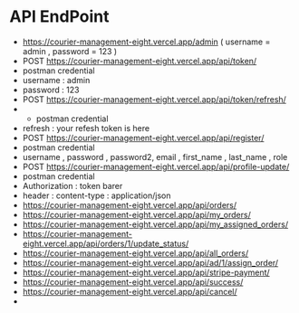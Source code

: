 # API EndPoint
- https://courier-management-eight.vercel.app/admin     ( username = admin , password = 123 )
- POST https://courier-management-eight.vercel.app/api/token/
- postman credential
- username : admin
- password : 123
- POST https://courier-management-eight.vercel.app/api/token/refresh/
- - postman credential
-  refresh : your refesh token is here
- POST https://courier-management-eight.vercel.app/api/register/
- postman credential
- username , password , password2, email , first_name , last_name  , role
- POST https://courier-management-eight.vercel.app/api/profile-update/
 - postman credential
 - Authorization : token barer
 - header : content-type : application/json
 - https://courier-management-eight.vercel.app/api/orders/
 - https://courier-management-eight.vercel.app/api/my_orders/
 - https://courier-management-eight.vercel.app/api/my_assigned_orders/
 - https://courier-management-eight.vercel.app/api/orders/1/update_status/
 - https://courier-management-eight.vercel.app/api/all_orders/
 - https://courier-management-eight.vercel.app/api/ad/1/assign_order/
 - https://courier-management-eight.vercel.app/api/stripe-payment/
 - https://courier-management-eight.vercel.app/api/success/
 - https://courier-management-eight.vercel.app/api/cancel/      
 - 
 
  

